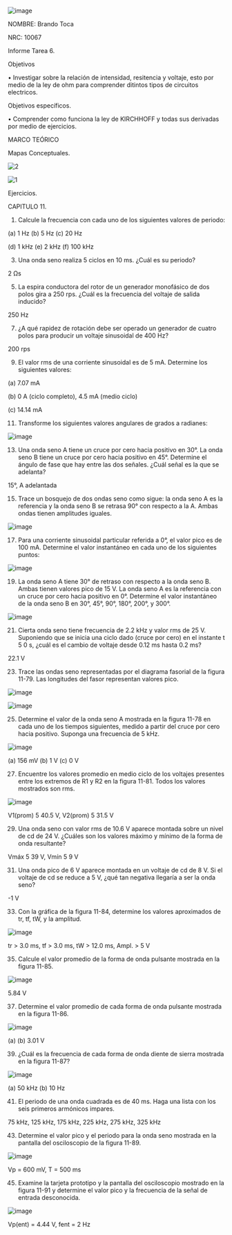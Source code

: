 ![image](https://user-images.githubusercontent.com/117947312/203880471-5e326b20-6cc9-4c7e-b7e1-5734e934a289.png)

NOMBRE: Brando Toca

NRC: 10067

Informe Tarea 6.

Objetivos

• Investigar sobre la relación de intensidad, resitencia y voltaje, esto por medio de la ley de ohm para comprender ditintos tipos de circuitos electricos.

Objetivos específicos.

• Comprender como funciona la ley de KIRCHHOFF y todas sus derivadas por medio de ejercicios.

MARCO TEÓRICO

Mapas Conceptuales.

![2](https://user-images.githubusercontent.com/117947312/211113600-60ec2e59-eeae-4c79-9a27-c02023b38f1c.png)

![1](https://user-images.githubusercontent.com/117947312/211113616-25e44050-cb66-49b6-b441-a45eb9d90e80.png)

Ejercicios. 

CAPITULO 11.

1. Calcule la frecuencia con cada uno de los siguientes valores de periodo:

(a) 1 Hz (b) 5 Hz (c) 20 Hz

(d) 1 kHz (e) 2 kHz (f) 100 kHz

3. Una onda seno realiza 5 ciclos en 10 ms. ¿Cuál es su periodo?

2 Ωs

5. La espira conductora del rotor de un generador monofásico de dos polos gira a 250 rps. ¿Cuál es la frecuencia del voltaje de salida inducido?

250 Hz

7. ¿A qué rapidez de rotación debe ser operado un generador de cuatro polos para producir un voltaje sinusoidal de 400 Hz?

200 rps

9. El valor rms de una corriente sinusoidal es de 5 mA. Determine los siguientes valores:

(a) 7.07 mA 

(b) 0 A (ciclo completo), 4.5 mA (medio ciclo)

(c) 14.14 mA

11. Transforme los siguientes valores angulares de grados a radianes:

![image](https://user-images.githubusercontent.com/117947312/211115599-c7d87083-b552-460a-b90f-267a620911d6.png)

13. Una onda seno A tiene un cruce por cero hacia positivo en 30°. La onda seno B tiene un cruce por cero hacia positivo en 45°. Determine el ángulo de fase que hay entre las dos señales. ¿Cuál señal es la que se adelanta?

15°, A adelantada

15. Trace un bosquejo de dos ondas seno como sigue: la onda seno A es la referencia y la onda seno B se retrasa 90° con respecto a la A. Ambas ondas tienen amplitudes iguales.

![image](https://user-images.githubusercontent.com/117947312/211115674-b654730c-4dc5-47a6-ab0a-8c2a2aecb925.png)

17. Para una corriente sinusoidal particular referida a 0°, el valor pico es de 100 mA. Determine el valor instantáneo en cada uno de los siguientes puntos:

![image](https://user-images.githubusercontent.com/117947312/211115768-4b8a4808-8a47-4214-a6a7-9c00cbecb53a.png)

19. La onda seno A tiene 30° de retraso con respecto a la onda seno B. Ambas tienen valores pico de 15 V. La onda seno A es la referencia con un cruce por cero hacia positivo en 0°. Determine el valor instantáneo de la onda seno B en 30°, 45°, 90°, 180°, 200°, y 300°.

![image](https://user-images.githubusercontent.com/117947312/211115801-ca2b99cc-81bd-4d1b-b468-0ea718ce3ada.png)

21. Cierta onda seno tiene frecuencia de 2.2 kHz y valor rms de 25 V. Suponiendo que se inicia una ciclo dado (cruce por cero) en el instante t 5 0 s, ¿cuál es el cambio de voltaje desde 0.12 ms hasta 0.2 ms?

22.1 V

23. Trace las ondas seno representadas por el diagrama fasorial de la figura 11-79. Las longitudes del fasor representan valores pico.

![image](https://user-images.githubusercontent.com/117947312/211114679-31252186-ed4b-4785-bc00-888049e7317f.png)

![image](https://user-images.githubusercontent.com/117947312/211115890-a081fd65-15a0-47f2-8fca-0d699b5fea8d.png)

25. Determine el valor de la onda seno A mostrada en la figura 11-78 en cada uno de los tiempos siguientes, medido a partir del cruce por cero hacia positivo. Suponga una frecuencia de 5 kHz.

![image](https://user-images.githubusercontent.com/117947312/211114743-99d08a7b-d79a-4820-beab-b5620eab885a.png)

(a) 156 mV (b) 1 V (c) 0 V

27. Encuentre los valores promedio en medio ciclo de los voltajes presentes entre los extremos de R1 y R2 en la figura 11-81. Todos los valores mostrados son rms.

![image](https://user-images.githubusercontent.com/117947312/211114817-8531fdfa-f2d3-4aa6-8686-7c339822fc46.png)

V1(prom) 5 40.5 V, V2(prom) 5 31.5 V

29. Una onda seno con valor rms de 10.6 V aparece montada sobre un nivel de cd de 24 V. ¿Cuáles son los valores máximo y mínimo de la forma de onda resultante?

Vmáx 5 39 V, Vmín 5 9 V

31. Una onda pico de 6 V aparece montada en un voltaje de cd de 8 V. Si el voltaje de cd se reduce a 5 V, ¿qué tan negativa llegaría a ser la onda seno?

-1 V

33. Con la gráfica de la figura 11-84, determine los valores aproximados de tr, tf, tW, y la amplitud.

![image](https://user-images.githubusercontent.com/117947312/211114925-74620523-d697-446f-a121-aa681fe16576.png)

tr > 3.0 ms, tf > 3.0 ms, tW > 12.0 ms, Ampl. > 5 V

35. Calcule el valor promedio de la forma de onda pulsante mostrada en la figura 11-85.

![image](https://user-images.githubusercontent.com/117947312/211114968-bb0904d6-40ac-4011-bfe0-75f010f84a54.png)

5.84 V

37. Determine el valor promedio de cada forma de onda pulsante mostrada en la figura 11-86.

![image](https://user-images.githubusercontent.com/117947312/211115011-33cae92f-8e0c-4c8f-86eb-20dbaacfb350.png)

(a) (b) 3.01 V

39. ¿Cuál es la frecuencia de cada forma de onda diente de sierra mostrada en la figura 11-87?

![image](https://user-images.githubusercontent.com/117947312/211115057-d06874d0-b609-43a9-bcec-851eb0b431be.png)

(a) 50 kHz (b) 10 Hz

41. El periodo de una onda cuadrada es de 40 ms. Haga una lista con los seis primeros armónicos impares.

75 kHz, 125 kHz, 175 kHz, 225 kHz, 275 kHz, 325 kHz

43. Determine el valor pico y el periodo para la onda seno mostrada en la pantalla del osciloscopio de la figura 11-89.

![image](https://user-images.githubusercontent.com/117947312/211115143-beda150d-ff0d-4994-a886-58911fece5c2.png)

Vp = 600 mV, T = 500 ms

45. Examine la tarjeta prototipo y la pantalla del osciloscopio mostrado en la figura 11-91 y determine el valor pico y la frecuencia de la señal de entrada desconocida.

![image](https://user-images.githubusercontent.com/117947312/211115239-f64bdd7a-d824-4d87-88a5-ec1ff212ff5d.png)

Vp(ent) = 4.44 V, fent = 2 Hz



